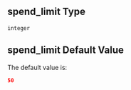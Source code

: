 ## spend\_limit Type

`integer`

## spend\_limit Default Value

The default value is:

```json
50
```
